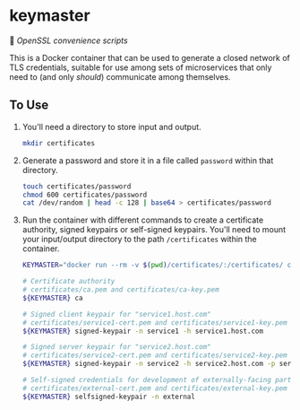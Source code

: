 # keymaster

:key: *OpenSSL convenience scripts*

This is a Docker container that can be used to generate a closed network of TLS credentials, suitable for use among sets of microservices that only need to (and only *should*) communicate among themselves.

## To Use

 1. You'll need a directory to store input and output.

    ```bash
    mkdir certificates
    ```

 1. Generate a password and store it in a file called `password` within that directory.

    ```bash
    touch certificates/password
    chmod 600 certificates/password
    cat /dev/random | head -c 128 | base64 > certificates/password
    ```

 1. Run the container with different commands to create a certificate authority, signed keypairs or self-signed keypairs. You'll need to mount your input/output directory to the path `/certificates` within the container.

    ```bash
    KEYMASTER="docker run --rm -v $(pwd)/certificates/:/certificates/ cloudpipe/keymaster"

    # Certificate authority
    # certificates/ca.pem and certificates/ca-key.pem
    ${KEYMASTER} ca

    # Signed client keypair for "service1.host.com"
    # certificates/service1-cert.pem and certificates/service1-key.pem
    ${KEYMASTER} signed-keypair -n service1 -h service1.host.com

    # Signed server keypair for "service2.host.com"
    # certificates/service2-cert.pem and certificates/service2-key.pem
    ${KEYMASTER} signed-keypair -n service2 -h service2.host.com -p server

    # Self-signed credentials for development of externally-facing parts
    # certificates/external-cert.pem and certificates/external-key.pem
    ${KEYMASTER} selfsigned-keypair -n external
    ```

